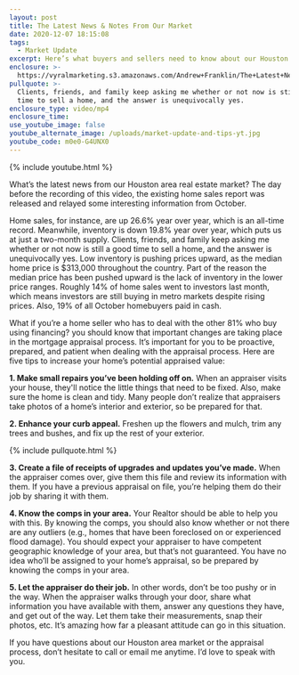 ```yaml
---
layout: post
title: The Latest News & Notes From Our Market
date: 2020-12-07 18:15:08
tags:
  - Market Update
excerpt: Here’s what buyers and sellers need to know about our Houston market.
enclosure: >-
  https://vyralmarketing.s3.amazonaws.com/Andrew+Franklin/The+Latest+News+%26+Notes+From+Our+Market.mp4
pullquote: >-
  Clients, friends, and family keep asking me whether or not now is still a good
  time to sell a home, and the answer is unequivocally yes.
enclosure_type: video/mp4
enclosure_time:
use_youtube_image: false
youtube_alternate_image: /uploads/market-update-and-tips-yt.jpg
youtube_code: m0e0-G4UNX0
---
```


{% include youtube.html %}

What’s the latest news from our Houston area real estate market? The day before the recording of this video, the existing home sales report was released and relayed some interesting information from October.

Home sales, for instance, are up 26.6% year over year, which is an all-time record. Meanwhile, inventory is down 19.8% year over year, which puts us at just a two-month supply. Clients, friends, and family keep asking me whether or not now is still a good time to sell a home, and the answer is unequivocally yes. Low inventory is pushing prices upward, as the median home price is $313,000 throughout the country. Part of the reason the median price has been pushed upward is the lack of inventory in the lower price ranges. Roughly 14% of home sales went to investors last month, which means investors are still buying in metro markets despite rising prices. Also, 19% of all October homebuyers paid in cash.&nbsp;

What if you’re a home seller who has to deal with the other 81% who buy using financing? you should know that important changes are taking place in the mortgage appraisal process. It’s important for you to be proactive, prepared, and patient when dealing with the appraisal process. Here are five tips to increase your home’s potential appraised value:&nbsp;

**1\. Make small repairs you’ve been holding off on.** When an appraiser visits your house, they'll notice the little things that need to be fixed. Also, make sure the home is clean and tidy. Many people don’t realize that appraisers take photos of a home’s interior and exterior, so be prepared for that.&nbsp;

**2\. Enhance your curb appeal.** Freshen up the flowers and mulch, trim any trees and bushes, and fix up the rest of your exterior.&nbsp;

{% include pullquote.html %}

**3\. Create a file of receipts of upgrades and updates you’ve made.** When the appraiser comes over, give them this file and review its information with them. If you have a previous appraisal on file, you’re helping them do their job by sharing it with them.&nbsp;

**4\. Know the comps in your area.** Your Realtor should be able to help you with this. By knowing the comps, you should also know whether or not there are any outliers (e.g., homes that have been foreclosed on or experienced flood damage). You should expect your appraiser to have competent geographic knowledge of your area, but that’s not guaranteed. You have no idea who’ll be assigned to your home’s appraisal, so be prepared by knowing the comps in your area.&nbsp;

**5\. Let the appraiser do their job.** In other words, don’t be too pushy or in the way. When the appraiser walks through your door, share what information you have available with them, answer any questions they have, and get out of the way. Let them take their measurements, snap their photos, etc. It’s amazing how far a pleasant attitude can go in this situation.&nbsp;

If you have questions about our Houston area market or the appraisal process, don’t hesitate to call or email me anytime. I’d love to speak with you.